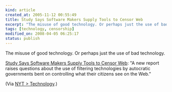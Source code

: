 ```yaml
--- 
kind: article
created_at: 2005-11-12 00:55:49
title: Study Says Software Makers Supply Tools to Censor Web
excerpt: "The misuse of good technology. Or perhaps just the use of bad technology. "
tags: [technology, censorship]
modified_on: 2008-04-05 06:25:17
status: publish
---
```


The misuse of good technology. Or perhaps just the use of bad technology. 

<p><a href="http://www.nytimes.com/2005/10/12/technology/12filter.html?ex=1286769600&en=6b1300f1692ebe73&ei=5088&partner=rssnyt&emc=rss">Study Says Software Makers Supply Tools to Censor Web</a>: "A new report raises questions about the use of filtering technologies by autocratic governments bent on controlling what their citizens see on the Web."</p><p>(Via <a href="http://www.nytimes.com/pages/technology/index.html?partner=rssnyt">NYT > Technology</a>.)</p>